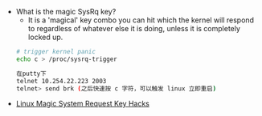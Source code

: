 - What is the magic SysRq key?
	- It is a 'magical' key combo you can hit which the kernel will respond to regardless of whatever else it is doing, unless it is completely locked up.
  ```bash
  # trigger kernel panic
  echo c > /proc/sysrq-trigger

  在putty下
  telnet 10.254.22.223 2003
  telnet> send brk (之后快速按 c 字符，可以触发 linux 立即重启)
  ```
- [Linux Magic System Request Key Hacks](https://www.kernel.org/doc/html/latest/admin-guide/sysrq.html#what-are-the-command-keys)